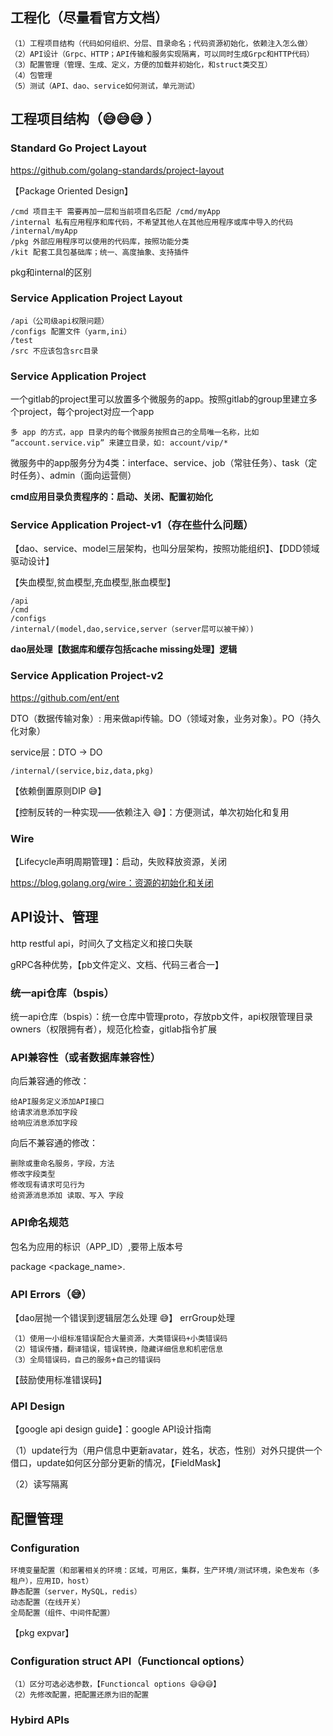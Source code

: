 ## 工程化（尽量看官方文档）

    （1）工程项目结构（代码如何组织、分层、目录命名；代码资源初始化，依赖注入怎么做）
    （2）API设计（Grpc、HTTP；API传输和服务实现隔离，可以同时生成Grpc和HTTP代码）
    （3）配置管理（管理、生成、定义，方便的加载并初始化，和struct类交互）
    （4）包管理
    （5）测试（API、dao、service如何测试，单元测试）


## 工程项目结构（😅😅😅 ）

### Standard Go Project Layout

https://github.com/golang-standards/project-layout

【Package Oriented Design】


    /cmd 项目主干 需要再加一层和当前项目名匹配 /cmd/myApp
    /internal 私有应用程序和库代码，不希望其他人在其他应用程序或库中导入的代码 /internal/myApp
    /pkg 外部应用程序可以使用的代码库，按照功能分类
    /kit 配套工具包基础库；统一、高度抽象、支持插件

pkg和internal的区别

### Service Application Project Layout

    /api（公司级api权限问题）
    /configs 配置文件（yarm,ini）
    /test
    /src 不应该包含src目录


### Service Application Project

一个gitlab的project里可以放置多个微服务的app。按照gitlab的group里建立多个project，每个project对应一个app

    多 app 的方式，app 目录内的每个微服务按照自己的全局唯一名称，比如 “account.service.vip” 来建立目录，如: account/vip/*

微服务中的app服务分为4类：interface、service、job（常驻任务）、task（定时任务）、admin（面向运营侧）

**cmd应用目录负责程序的：启动、关闭、配置初始化**

### Service Application Project-v1（存在些什么问题）

【dao、service、model三层架构，也叫分层架构，按照功能组织】、【DDD领域驱动设计】

【失血模型,贫血模型,充血模型,胀血模型】

    /api
    /cmd
    /configs
    /internal/(model,dao,service,server（server层可以被干掉）)


**dao层处理【数据库和缓存包括cache missing处理】逻辑**



### Service Application Project-v2

https://github.com/ent/ent


DTO（数据传输对象）: 用来做api传输。DO（领域对象，业务对象）。PO（持久化对象）

service层：DTO -> DO

    /internal/(service,biz,data,pkg)


【依赖倒置原则DIP 😅】

【控制反转的一种实现——依赖注入 😅】：方便测试，单次初始化和复用

### Wire

【Lifecycle声明周期管理】：启动，失败释放资源，关闭

https://blog.golang.org/wire：资源的初始化和关闭


## API设计、管理

http restful api，时间久了文档定义和接口失联

gRPC各种优势，【pb文件定义、文档、代码三者合一】

### 统一api仓库（bspis）

统一api仓库（bspis）：统一仓库中管理proto，存放pb文件，api权限管理目录owners（权限拥有者），规范化检查，gitlab指令扩展

### API兼容性（或者数据库兼容性）

向后兼容通的修改：

    给API服务定义添加API接口
    给请求消息添加字段
    给响应消息添加字段

向后不兼容通的修改：

    删除或重命名服务，字段，方法
    修改字段类型
    修改现有请求可见行为
    给资源消息添加 读取、写入 字段

### API命名规范

包名为应用的标识（APP_ID）,要带上版本号

package <package_name>.<version>

### API Errors（😅）

【dao层抛一个错误到逻辑层怎么处理 😅】 errGroup处理

    （1）使用一小组标准错误配合大量资源，大类错误码+小类错误码
    （2）错误传播，翻译错误，错误转换，隐藏详细信息和机密信息
    （3）全局错误码，自己的服务+自己的错误码

【鼓励使用标准错误码】

### API Design

【google api design guide】：google API设计指南

（1）update行为（用户信息中更新avatar，姓名，状态，性别）对外只提供一个借口，update如何区分部分更新的情况，【FieldMask】

（2）读写隔离



## 配置管理

### Configuration

    环境变量配置（和部署相关的环境：区域，可用区，集群，生产环境/测试环境，染色发布（多租户），应用ID，host）
    静态配置（server，MySQL，redis）
    动态配置（在线开关）
    全局配置（组件、中间件配置）


【pkg expvar】

### Configuration struct API（Functioncal options）

    （1）区分可选必选参数，【Functioncal options 😅😅😅】
    （2）先修改配置，把配置还原为旧的配置


### Hybird APIs

